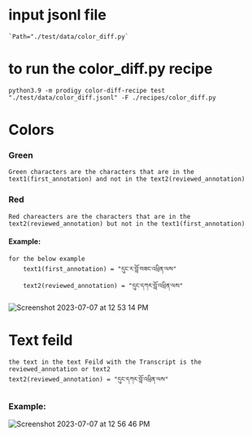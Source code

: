 # input jsonl file
    `Path="./test/data/color_diff.py`

# to run the color_diff.py recipe

`python3.9 -m prodigy color-diff-recipe test "./test/data/color_diff.jsonl" -F ./recipes/color_diff.py`

# Colors
### Green 
    Green characters are the characters that are in the text1(first_annotation) and not in the text2(reviewed_annotation)
    
### Red 
    Red chareacters are the characters that are in the text2(reviewed_annotation) but not in the text1(first_annotation)

#### Example:

    for the below example
        text1(first_annotation) = "དུང་ར་བློ་བཟང་འཕྲིན་ལས"
        text2(reviewed_annotation) = "དུང་དཀར་བློ་འཕྲིན་ལས"
        
![Screenshot 2023-07-07 at 12 53 14 PM](https://github.com/OpenPecha/prodigy-tools/assets/43548581/a31accce-94f8-4fdc-83a0-d5e3fe86764b)

# Text feild
    the text in the text Feild with the Transcript is the reviewed_annotation or text2
    text2(reviewed_annotation) = "དུང་དཀར་བློ་འཕྲིན་ལས"

### Example:

![Screenshot 2023-07-07 at 12 56 46 PM](https://github.com/OpenPecha/prodigy-tools/assets/43548581/410fd905-dc85-4e7f-a79a-4147e936561e)
